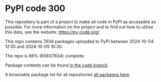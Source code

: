 # PyPI code 300

This repository is part of a project to make all code in PyPI as accessible as possible. For more information 
on the project and to find out how to utilise this data, see the website: https://py-code.org/

This repo contains 7634 packages uploaded to PyPI between 
2024-10-04 12:55 and 2024-10-05 10:30.

The repo is 86% (6581/7634) complete.

Package contents can be found [in the code branch](https://github.com/pypi-data/pypi-mirror-300/tree/code/packages).

A browsable package list for all repositories [all packages here](https://py-code.org/repositories/pypi-mirror-300).


